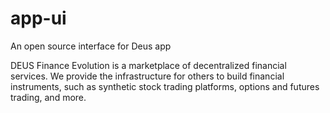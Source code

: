 # app-ui
An open source interface for Deus app


DEUS Finance Evolution is a marketplace of decentralized financial services. We provide the infrastructure for others to build financial instruments, such as synthetic stock trading platforms, options and futures trading, and more.

